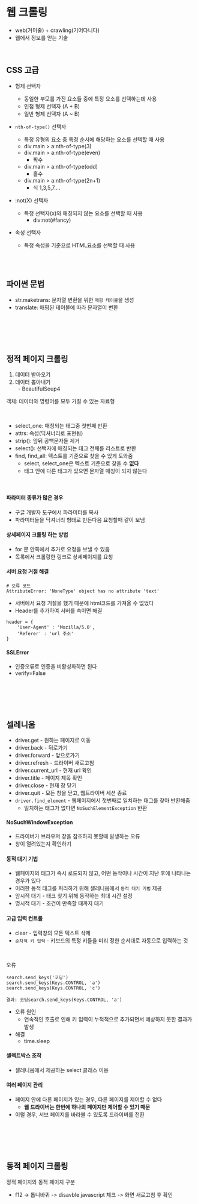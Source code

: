 # 웹 크롤링
- web(거미줄) + crawling(기어다니다)
- 웹에서 정보를 얻는 기술 

<br>

## CSS 고급
- 형제 선택자
  - 동일한 부모를 가진 요소들 중에 특정 요소를 선택하는데 사용 
  - 인접 형제 선택자 (A + B)
  - 일반 형제 선택자 (A ~ B)

- `nth-of-type()` 선택자
  - 특정 유형의 요소 중 특정 순서에 해당하는 요소를 선택할 때 사용
  - div.main > a:nth-of-type(3)
  - div.main > a:nth-of-type(even)
    - 짝수
  - div.main > a:nth-of-type(odd)
    - 홀수
  - div.main > a:nth-of-type(2n+1)
    - 식 1,3,5,7....

- :not(X) 선택자
  - 특정 선택자(x)와 매칭되지 않는 요소를 선택할 때 사용
    - div:not(#fancy)

- 속성 선택자
  - 특정 속성을 기준으로 HTML요소를 선택할 때 사용

<br><br>

## 파이썬 문법
- str.maketrans: 문자열 변환을 위한 `매핑 테이블`을 생성
- translate: 매핑된 테이블에 따라 문자열이 변환 

<br><br><br><br>

## 정적 페이지 크롤링
1. 데이터 받아오기
2. 데이터 뽑아내기  
&nbsp;  - BeautifulSoup4 

객체: 데이터와 명령어를 모두 가질 수 있는 자료형 

<br>

- select_one: 매칭되는 태그중 첫번째 반환
- attrs: 속성(딕셔너리로 표현됨)
- strip(): 앞뒤 공백문자들 제거
- select(): 선택자에 매칭되는 태그 전체를 리스트로 반환 
- find, find_all: 텍스트를 기준으로 찾을 수 있게 도와줌
  - select, select_one은 텍스트 기준으로 찾을 수 **없다**
  - 태그 안에 다른 태그가 있으면 문자열 매칭이 되지 않는다  

<br>

#### 파라미터 종류가 많은 경우
- 구글 개발자 도구에서 파라미터를 복사 
- 파라미터들을 딕셔너리 형태로 만든다음 요청할때 같이 보냄 

#### 상세페이지 크롤링 하는 방법
- for 문 안쪽에서 추가로 요청을 보낼 수 있음
- 목록에서 크롤링한 링크로 상세페이지를 요청 

#### 서버 요청 거절 해결

```
# 오류 코드 
AttributeError: 'NoneType' object has no attribute 'text'
```
- 서버에서 요청 거절을 했기 때문에 html코드를 가져올 수 없었다
- Header를 추가하여 서버를 속이면 해결 
```
header = {
    'User-Agent' : 'Mozilla/5.0',
    'Referer' : 'url 주소'
}
```

#### SSLError
- 인증오류로 인증을 비활성화하면 된다 
- verify=False

<br><br><br><br>

## 셀레니움
- driver.get - 원하는 페이지로 이동 
- driver.back - 뒤로가기
- driver.forward - 앞으로가기
- driver.refresh - 드라이버 새로고침
- driver.current_url - 현재 url 확인 
- driver.title - 페이지 제목 확인
- driver.close - 현재 창 닫기
- driver.quit - 모든 창을 닫고, 웹트라이버 세션 종료
- `driver.find_element` - 웹페이지에서 첫번째로 일치하는 태그를 찾아 반환해줌 
  - 일치하는 태그가 없다면 `NoSuchElementException` 반환

#### NoSuchWindowException
- 드라이버가 브라우저 창을 참조하지 못할때 발생하는 오류
- 창이 열려있는지 확인하기 

#### 동적 대기 기법 
- 웹페이지의 태그가 즉시 로드되지 않고, 어떤 동작이나 시간이 지난 후에 나타나는 경우가 있다
- 이러한 동적 태그를 처리하기 위해 셀레니움에서 `동적 대기 기법` 제공
- 암시적 대기 - 태크 찾기 위해 동작하는 최대 시간 설정 
- 명시적 대기 - 조건이 만족할 때까지 대기 

#### 고급 입력 컨트롤
- clear - 입력창의 모든 텍스트 삭제
- `순차적 키 입력` - 키보드의 특정 키들을 미리 정한 순서대로 자동으로 입력하는 것

<br>

오류
```
search.send_keys('코딩')
search.send_keys(Keys.CONTROL, 'a')
search.send_keys(Keys.CONTROL, 'c')

결과: 코딩search.send_keys(Keys.CONTROL, 'a')
```
- 오류 원인
   - 연속적인 호출로 인해 키 입력이 누적적으로 추가되면서 예상하지 못한 결과가 발생
- 해결
  - time.sleep

#### 셀렉트박스 조작
- 셀레니움에서 제공하는 select 클래스 이용

#### 여러 페이지 관리
- 페이지 안에 다른 페이지가 있는 경우, 다른 페이지를 제어할 수 없다
  - **웹 드라이버는 한번에 하나의 페이지만 제어할 수 있기 때문**
- 이럴 경우, 서브 페이지를 바라볼 수 있도록 드라이버를 전환 

<br><br><br><br>

## 동적 페이지 크롤링


정적 페이지와 동적 페이지 구분
- f12 -> 톱니바퀴 -> disavble javascript 체크 -> 화면 새로고침 후 확인 